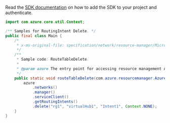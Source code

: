 Read the [SDK documentation](https://github.com/Azure/azure-sdk-for-java/blob/azure-resourcemanager_2.10.0/sdk/resourcemanager/azure-resourcemanager/README.md) on how to add the SDK to your project and authenticate.

```java
import com.azure.core.util.Context;

/** Samples for RoutingIntent Delete. */
public final class Main {
    /*
     * x-ms-original-file: specification/network/resource-manager/Microsoft.Network/stable/2021-05-01/examples/RoutingIntentDelete.json
     */
    /**
     * Sample code: RouteTableDelete.
     *
     * @param azure The entry point for accessing resource management APIs in Azure.
     */
    public static void routeTableDelete(com.azure.resourcemanager.AzureResourceManager azure) {
        azure
            .networks()
            .manager()
            .serviceClient()
            .getRoutingIntents()
            .delete("rg1", "virtualHub1", "Intent1", Context.NONE);
    }
}
```
